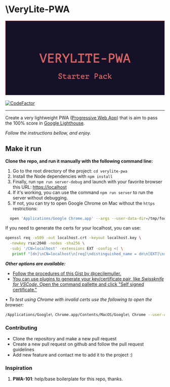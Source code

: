 # \VeryLite-PWA

<div align="center"><img src="/public/images/title.png" /></div>

[![CodeFactor](https://www.codefactor.io/repository/github/hadrienboyer/verylite-pwa/badge)](https://www.codefactor.io/repository/github/hadrienboyer/verylite-pwa)

---
Create a very lightweight PWA ([Progressive Web App](https://en.wikipedia.org/wiki/Progressive_web_app)) that is aim to pass the 100% score in [Google Lighthouse](https://en.wikipedia.org/wiki/Google_Lighthouse).

*Follow the instructions bellow, and enjoy.*

## Make it run

**Clone the repo, and run it manually with the following command line:**

1. Go to the root directory of the project: `cd verylite-pwa`
2. Install the Node dependencies with `npm install`
3. Finally, run `npm run server-debug` and launch with your favorite browser this URL: [https://localhost](https://localhost)
4. If it's working, you can use the command `npm run server` to run the server without debugging.
5. If not, you can try to open Google Chrome on Mac without the `https` restrictions:

```bash
  open 'Applications/Google Chrome.app' --args --user-data-dir=/tmp/foo --ignore-certificate-errors --unsafely-treat-insecure-origin-as-secure=https://localhost
```

If you need to generate the certs for your localhost, you can use:

```bash
openssl req -x509 -out localhost.crt -keyout localhost.key \
  -newkey rsa:2048 -nodes -sha256 \
  -subj '/CN=localhost' -extensions EXT -config <( \
   printf "[dn]\nCN=localhost\n[req]\ndistinguished_name = dn\n[EXT]\nsubjectAltName=DNS:localhost\nkeyUsage=digitalSignature\nextendedKeyUsage=serverAuth")
```

***Other options are available:***

- [Follow the procedures of this Gist by @cecilemuller.](https://gist.github.com/cecilemuller/9492b848eb8fe46d462abeb26656c4f8#file-2019-https-localhost-md)
- [You can use plugins to generate your key/certificate pair, like *Swissknife for VSCode*.
Open the command pallette and click "Self signed certificate."](https://marketplace.visualstudio.com/items?itemName=luisfontes19.vscode-swissknife)

• *To test using Chrome with invalid certs use the following to open the browser:*

```bash
/Applications/Google\ Chrome.app/Contents/MacOS/Google\ Chrome --user-data-dir=/tmp/foo --ignore-certificate-errors --unsafely-treat-insecure-origin-as-secure=https://localhost
```

### Contributing

- Clone the repository and make a new pull request
- Create a new pull request on github and follow the pull request guidelines
- Add new feature and contact me to add it to the project :)

### Inspiration

1. **PWA-101**: help/base boilerplate for this repo, thanks.
